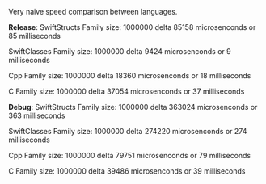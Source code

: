 Very naive speed comparison between languages.

__Release__:
SwiftStructs
Family size: 1000000
delta 85158 microsenconds
or 85 milliseconds

SwiftClasses
Family size: 1000000
delta 9424 microsenconds
or 9 milliseconds

Cpp
Family size: 1000000
delta 18360 microsenconds
or 18 milliseconds

C
Family size: 1000000
delta 37054 microsenconds
or 37 milliseconds

__Debug__:
SwiftStructs
Family size: 1000000
delta 363024 microsenconds
or 363 milliseconds

SwiftClasses
Family size: 1000000
delta 274220 microsenconds
or 274 milliseconds

Cpp
Family size: 1000000
delta 79751 microsenconds
or 79 milliseconds

C
Family size: 1000000
delta 39486 microsenconds
or 39 milliseconds
